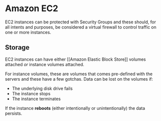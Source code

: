 # Amazon EC2

EC2 instances can be protected with Security Groups and these should, for all intents and purposes, be considered a virtual firewall to control traffic on one or more instances.


## Storage
EC2 instances can have either [[Amazon Elastic Block Store]] volumes attached *or* instance volumes attached.

For instance volumes, these are volumes that comes pre-defined with the servers and these have a few gotchas. Data can be lost on the volumes if:

- The underlying disk drive fails
- The instance stops
- The instance terminates

If the instance **reboots** (either intentionally or unintentionally) the data persists.